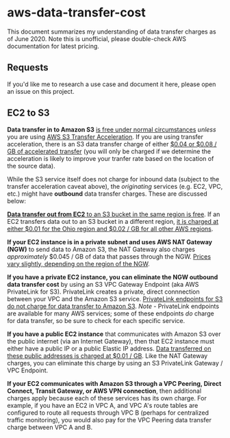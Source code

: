 # aws-data-transfer-cost

This document summarizes my understanding of data transfer charges as of June 2020. Note this is unofficial, please double-check AWS documentation for latest pricing.

## Requests

If you'd like me to research a use case and document it here, please open an issue on this project. 

## EC2 to S3

**Data transfer in to Amazon S3** [is free under normal circumstances](https://aws.amazon.com/s3/pricing/) *unless* you are using [AWS S3 Transfer Acceleration](https://docs.aws.amazon.com/AmazonS3/latest/dev/transfer-acceleration.html). If you are using transfer acceleration, there is an S3 data transfer charge of either [$0.04 or $0.08 / GB of accelerated transfer](https://aws.amazon.com/s3/pricing/) (you will only be charged if we determine the acceleration is likely to improve your tranfer rate based on the location of the source data).

While the S3 service itself does not charge for inbound data (subject to the transfer acceleration caveat above), the *originating* services (e.g. EC2, VPC, etc.) might have **outbound** data transfer charges. These are discussed below:

[**Data transfer out from EC2** to an S3 bucket in the same region is free](https://aws.amazon.com/s3/pricing/). If an EC2 transfers data out to an S3 bucket in a different region, [it is charged at either $0.01 for the Ohio region and $0.02 / GB for all other AWS regions](https://aws.amazon.com/ec2/pricing/on-demand/).

**If your EC2 instance is in a private subnet and uses AWS NAT Gateway (NGW)** to send data to Amazon S3, the NAT Gateway also charges *approximately* $0.045 / GB of data that passes through the NGW. [Prices vary slightly, depending on the region of the NGW](https://aws.amazon.com/vpc/pricing/).

**If you have a private EC2 instance, you can eliminate the NGW outbound data transfer cost** by using an S3 VPC Gateway Endpoint (aka AWS PrivateLink for S3). PrivateLink creates a private, direct connnection between your VPC and the Amazon S3 service. [PrivateLink endpoints for S3 do not charge for data transfer to Amazon S3](https://docs.aws.amazon.com/vpc/latest/userguide/vpce-gateway.html#gateway-endpoint-pricing). *Note* - PrivateLink endpoints are available for many AWS services; some of these endpoints *do* charge for data transfer, so be sure to check for each specific service. 

**If you have a public EC2 instance** that communicates with Amazon S3 over the public internet (via an Internet Gateway), then that EC2 instance must either have a public IP or a public Elastic IP address. [Data transferred on these public addresses is charged at $0.01 / GB](https://aws.amazon.com/ec2/pricing/on-demand/). Like the NAT Gateway charges, you can eliminate this charge by using an S3 PrivateLink Gateway / VPC Endpoint. 

**If your EC2 communicates with Amazon S3 through a VPC Peering, Direct Connect, Transit Gateway, or AWS VPN connection**, then additional charges apply because each of these services has its own charge. For example, if you have an EC2 in VPC A, and VPC A's route tables are configured to route all requests through VPC B (perhaps for centralized traffic monitoring), you would also pay for the VPC Peering data transfer charge between VPC A and B.
